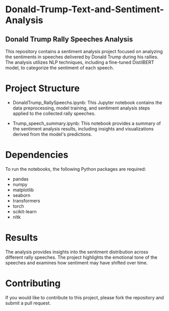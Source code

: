 # Donald-Trump-Text-and-Sentiment-Analysis
## Donald Trump Rally Speeches Analysis
This repository contains a sentiment analysis project focused on analyzing the sentiments in speeches delivered by Donald Trump during his rallies. The analysis utilizes NLP techniques, including a fine-tuned DistilBERT model, to categorize the sentiment of each speech.

# Project Structure
- DonaldTrump_RallySpeechs.ipynb: This Jupyter notebook contains the data preprocessing, model training, and sentiment analysis steps applied to the collected rally speeches.

- Trump_speech_summary.ipynb: This notebook provides a summary of the sentiment analysis results, including insights and visualizations derived from the model's predictions.

# Dependencies
To run the notebooks, the following Python packages are required:

- pandas
- numpy
- matplotlib
- seaborn
- transformers
- torch
- scikit-learn
- nltk

# Results
The analysis provides insights into the sentiment distribution across different rally speeches. The project highlights the emotional tone of the speeches and examines how sentiment may have shifted over time.


# Contributing
If you would like to contribute to this project, please fork the repository and submit a pull request.
